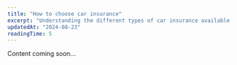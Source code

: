 ```yaml
---
title: "How to choose car insurance"
excerpt: "Understanding the different types of car insurance available in Czechia."
updatedAt: "2024-08-23"
readingTime: 5
---
```


Content coming soon...
